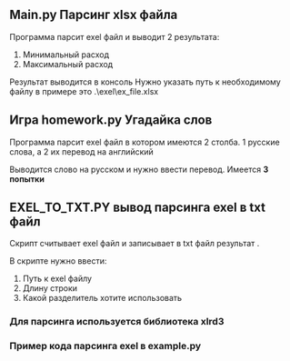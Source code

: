 ## Main.py Парсинг xlsx файла

Программа парсит exel файл и выводит 2 результата:
1. Минимальный расход
2. Максимальный расход

Результат выводится в консоль
Нужно указать путь к необходимому файлу в примере это .\exel\ex_file.xlsx

## Игра homework.py Угадайка слов

Программа парсит exel файл в котором имеются 2 столба.
1 русские слова, а 2 их перевод на английский

Выводится слово на русском и нужно ввести перевод. Имеется __3 попытки__


## EXEL_TO_TXT.PY вывод парсинга exel в txt файл

Скрипт считывает exel файл и записывает в txt файл результат .

В скрипте нужно ввести:
1. Путь к exel файлу
2. Длину строки
3. Какой разделитель хотите использовать

### Для парсинга используется библиотека xlrd3
### Пример кода парсинга exel в example.py
